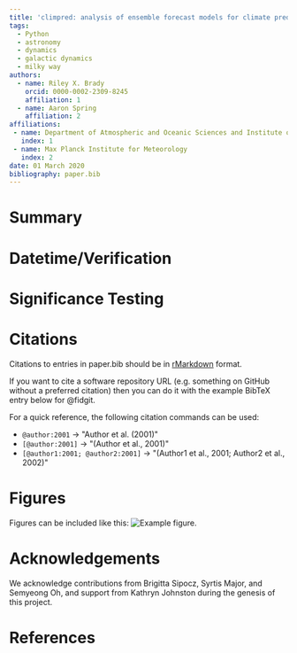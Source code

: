 ```yaml
---
title: 'climpred: analysis of ensemble forecast models for climate prediction'
tags:
  - Python
  - astronomy
  - dynamics
  - galactic dynamics
  - milky way
authors:
  - name: Riley X. Brady
    orcid: 0000-0002-2309-8245
    affiliation: 1
  - name: Aaron Spring
    affiliation: 2
affiliations:
 - name: Department of Atmospheric and Oceanic Sciences and Institute of Arctic and Alpine Research, University of Colorado Boulder, CO, USA
   index: 1
 - name: Max Planck Institute for Meteorology
   index: 2
date: 01 March 2020
bibliography: paper.bib
---
```


# Summary
<!---
Updated version of the "scope" section of the documentation.
-->

# Datetime/Verification

<!---
Discussion of datetime alignment, challenge of doing this in the field.
-->

# Significance Testing

<!---
metric significance vs. bootstrapping
-->

# Citations

Citations to entries in paper.bib should be in
[rMarkdown](http://rmarkdown.rstudio.com/authoring_bibliographies_and_citations.html)
format.

If you want to cite a software repository URL (e.g. something on GitHub without a preferred
citation) then you can do it with the example BibTeX entry below for @fidgit.

For a quick reference, the following citation commands can be used:
- `@author:2001`  ->  "Author et al. (2001)"
- `[@author:2001]` -> "(Author et al., 2001)"
- `[@author1:2001; @author2:2001]` -> "(Author1 et al., 2001; Author2 et al., 2002)"

# Figures

Figures can be included like this: ![Example figure.](figure.png)

# Acknowledgements

We acknowledge contributions from Brigitta Sipocz, Syrtis Major, and Semyeong
Oh, and support from Kathryn Johnston during the genesis of this project.

# References
<!--stackedit_data:
eyJoaXN0b3J5IjpbMTQ0MjkzNjU3MF19
-->